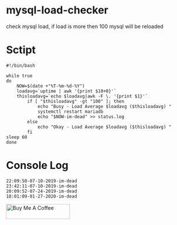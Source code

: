 # mysql-load-checker
check mysql load, if load is more then 100 mysql will be reloaded 

# Sctipt 
```
#!/bin/bash

while true
do
	NOW=$(date +"%T-%m-%d-%Y")
	loadavg=`uptime | awk '{print $10+0}'`
	thisloadavg=`echo $loadavg|awk -F \. '{print $1}'`
		if [ "$thisloadavg" -gt "100" ]; then
 			echo "Busy - Load Average $loadavg ($thisloadavg) "
 			systemctl restart mariadb
 			echo "$NOW-im-dead" >> status.log
		else
 			echo "Okay - Load Average $loadavg ($thisloadavg) "
		fi
sleep 60
done
```
# Console Log
```
22:09:50-07-10-2019-im-dead
23:42:11-07-10-2019-im-dead
20:09:52-07-24-2019-im-dead
18:01:09-01-27-2020-im-dead
```
<a href="https://www.buymeacoffee.com/smurfmanx" target="_blank"><img src="https://cdn.buymeacoffee.com/buttons/default-orange.png" alt="Buy Me A Coffee" height="41" width="174"></a>
